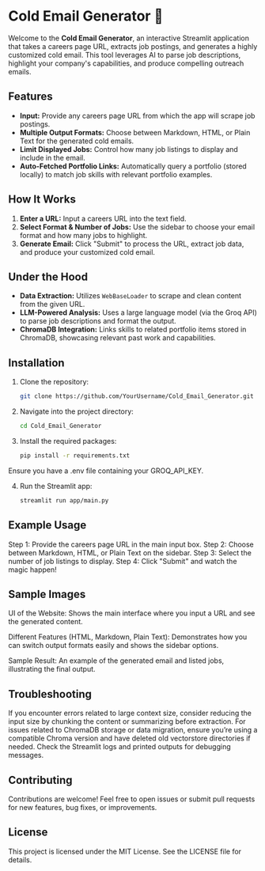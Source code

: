 # Cold Email Generator 📧

Welcome to the **Cold Email Generator**, an interactive Streamlit application that takes a careers page URL, extracts job postings, and generates a highly customized cold email. This tool leverages AI to parse job descriptions, highlight your company's capabilities, and produce compelling outreach emails.

## Features

- **Input:** Provide any careers page URL from which the app will scrape job postings.
- **Multiple Output Formats:** Choose between Markdown, HTML, or Plain Text for the generated cold emails.
- **Limit Displayed Jobs:** Control how many job listings to display and include in the email.
- **Auto-Fetched Portfolio Links:** Automatically query a portfolio (stored locally) to match job skills with relevant portfolio examples.

## How It Works

1. **Enter a URL:** Input a careers URL into the text field.
2. **Select Format & Number of Jobs:** Use the sidebar to choose your email format and how many jobs to highlight.
3. **Generate Email:** Click "Submit" to process the URL, extract job data, and produce your customized cold email.

## Under the Hood

- **Data Extraction:** Utilizes `WebBaseLoader` to scrape and clean content from the given URL.
- **LLM-Powered Analysis:** Uses a large language model (via the Groq API) to parse job descriptions and format the output.
- **ChromaDB Integration:** Links skills to related portfolio items stored in ChromaDB, showcasing relevant past work and capabilities.

## Installation

1. Clone the repository:
   ```bash
   git clone https://github.com/YourUsername/Cold_Email_Generator.git
   
2. Navigate into the project directory:
   ```bash
   cd Cold_Email_Generator
   
3. Install the required packages:
   ```bash
   pip install -r requirements.txt
Ensure you have a .env file containing your GROQ_API_KEY.

4. Run the Streamlit app:
   ```bash
   streamlit run app/main.py

## Example Usage
Step 1: Provide the careers page URL in the main input box.
Step 2: Choose between Markdown, HTML, or Plain Text on the sidebar.
Step 3: Select the number of job listings to display.
Step 4: Click "Submit" and watch the magic happen!

## Sample Images
UI of the Website: Shows the main interface where you input a URL and see the generated content.

Different Features (HTML, Markdown, Plain Text): Demonstrates how you can switch output formats easily and shows the sidebar options.

Sample Result: An example of the generated email and listed jobs, illustrating the final output.

## Troubleshooting
If you encounter errors related to large context size, consider reducing the input size by chunking the content or summarizing before extraction.
For issues related to ChromaDB storage or data migration, ensure you’re using a compatible Chroma version and have deleted old vectorstore directories if needed.
Check the Streamlit logs and printed outputs for debugging messages.

## Contributing
Contributions are welcome! Feel free to open issues or submit pull requests for new features, bug fixes, or improvements.

## License
This project is licensed under the MIT License. See the LICENSE file for details.

